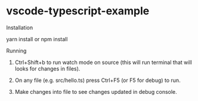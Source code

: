 # vscode-typescript-example

Installation

yarn install or npm install

Running

1. Ctrl+Shift+b to run watch mode on source (this will run terminal that will looks for changes in files).

2. On any file (e.g. src/hello.ts) press Ctrl+F5 (or F5 for debug) to run.

3. Make changes into file to see changes updated in debug console.
